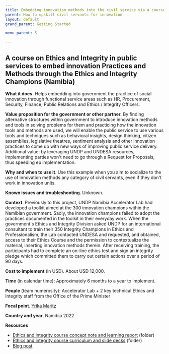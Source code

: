 ```yaml
---
title: Embedding innovation methods into the civil service via a course on ethics and integrity - Namibia
parent: How to upskill civil servants for innovation
layout: default
grand_parent: Getting Started

menu_parent: 5

---
```


## A course on Ethics and Integrity in public services to embed innovation Practices and Methods through the Ethics and Integrity Champions (Namibia)

**What it does.** Helps embedding into government the practice of social innovation through functional service areas such as HR, Procurement, Security, Finance, Public Relations and Ethics / Integrity Officers.

**Value proposition for the government or other partner.** By finding alternative structures within government to introduce innovation methods and tools in solving problems for them and practicing how the innovation tools and methods are used, we will enable the public service to use various tools and techniques such as behavioral insights, design thinking, citizen assemblies, legislative theatres, sentiment analysis and other innovation practices to come up with new ways of improving public service delivery. Additional value: by leveraging UNDP and UNDESA resources, implementing parties won't need to go through a Request for Proposals, thus speeding ep implementation.

**Why and when to use it**. Use this example when you aim to socialize to the use of innovation methods any category of civil servants, even if they don't work in innovation units.

**Known issues and troubleshooting**. Unknown.

**Context**. Previously to this project, UNDP Namibia Accelerator Lab had developed a toolkit aimed at the 300 innovation champions within the Namibian government. Sadly, the innovation champions failed to adopt the practices documented in the toolkit in their everyday work. When the government's Ethics and Integrity Division asked UNDP for an international consultant to train their 350 Integrity Champions in Ethics and Professionalism, the Lab contacted UNDESA and requested, and obtained, access to their Ethics Course and the permission to contextualize the material, inserting innovation methods therein. After receiving training, the participants had to complete an on-line ethics test and sign an integrity pledge which committed them to carry out certain actions over a period of 90 days.

**Cost to implement** (in USD). About USD 12,000.

**Time** (in calendar time): Approximately 6 months to a year to implement.

**People** (team numerosity): Accelerator Lab + 2 key technical Ethics and Integrity staff from the Office of the Prime Minister

**Focal point**. [Yrika Maritz](/national_innovation_ecosystems_toolkit/contributors/yrika-maritz.html)

**Country and year**. Namibia 2022

**Resources**

- [Ethics and integrity course concept note and learning report](https://undp.sharepoint.com/:f:/s/AcceleratorLabsNetwork/Eog-w8YSd8JMtrejd7BLVjsBkfo1HGWe8f1MbQs2mh6vgQ?e=YOhjdF) (folder)
- [Ethics and integrity course curriculum and slide decks](https://undp.sharepoint.com/:f:/s/AcceleratorLabsNetwork/EgahR0adJMdEpE1Z5_jeadoB56O2V7N1lEjZN4C0clJmRA?e=kGgVrW) (folder)
- [Blog post](https://www.undp.org/namibia/blog/experimenting-learning-labs-support-initiatives-around-ethics-and-integrity-public-service-namibia)
